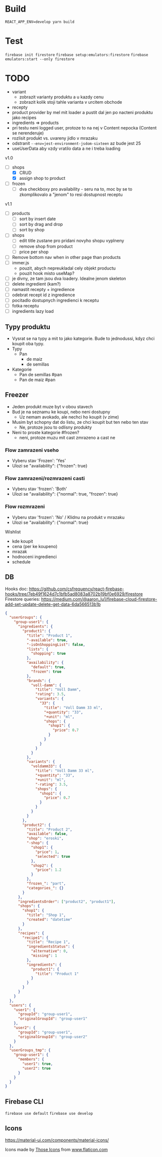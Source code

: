 # Build

`REACT_APP_ENV=develop yarn build`

# Test

`firebase init firestore`
`firebase setup:emulators:firestore`
`firebase emulators:start --only firestore`

# TODO

- variant
  - zobrazit varianty produktu a u kazdy cenu
  - zobrazit kolik stoji tahle varianta v urcitem obchode
- recepty
- product provider by mel mit loader a pustit dal jen po nacteni produktu jako recipes
- ingredients => products
- pri testu neni logged user, protoze to na nej v Content nepocka (Content se nerenderuje)
- rozlisit produkt vs. uvareny jidlo v mrazaku
- odstranit `--env=jest-environment-jsdom-sixteen` az bude jest 25
- useUserData aby vzdy vratilo data a ne i treba loading

v1.0

- [ ] shops
  - [x] CRUD
  - [x] assign shop to product
- [ ] frozen
  - [ ] dva checkboxy pro availability - seru na to, moc by se to zkomplikovalo a "jenom" to resi dostupnost receptu

v1.1

- [ ] products
  - [ ] sort by insert date
  - [ ] sort by drag and drop
  - [ ] sort by shop
- [ ] shops
  - [ ] edit title zustane pro pridani novyho shopu vyplneny
  - [ ] remove shop from product
  - [ ] price per shop
- [ ] Remove bottom nav when in other page than products
- [ ] immer.js
  - pouzit, abych nepreukladal cely objekt productu
  - pouzit hook misto useMap?
- [ ] je divny, ze tam jsou dva loadery. Idealne jenom skeleton
- [ ] delete ingredient (kam?)
- [ ] namastit recepty + ingredience
- [ ] odebrat recept id z ingredience
- [ ] pocitadlo dostupnych ingredienci k receptu
- [ ] fotka receptu
- [ ] ingredients lazy load

## Typy produktu

- Vysrat se na typy a mit to jako kategorie. Bude to jednodussi, kdyz chci koupit oba typy.
- Typy
  - Pan
    - de maiz
    - de semillas
- Kategorie
  - Pan de semillas #pan
  - Pan de maiz #pan

## Freezer

- Jeden produkt muze byt v obou stavech
- Bud je na seznamu ke koupi, nebo neni dostupny
  - Uz nemam avokado, ale nechci ho koupit (v zime)
- Musim byt schopny dat do listu, ze chci koupit but ten nebo ten stav
  - Ne, protoze jsou to odlisny produkty
- Neni to proste kategorie #frozen?
  - neni, protoze muzu mit cast zmrazeno a cast ne

### Flow zamrazeni vseho

- Vyberu stav 'Frozen': 'Yes'
- Ulozi se "availability": {"frozen": true}

### Flow zamrazeni/rozmrazeni casti

- Vyberu stav 'frozen': 'Both'
- Ulozi se "availability": {"normal": true, "frozen": true}

### Flow rozmrazeni

- Vyberu stav 'frozen': 'No' / Klidnu na produkt v mrazaku
- Ulozi se "availability": {"normal": true}

Wishlist

- kde koupit
- cena (per ke koupeno)
- mrazak
- hodnoceni ingredienci
- schedule

## DB

Hooks doc: https://github.com/csfrequency/react-firebase-hooks/tree/7eb49f1624d7c1bfb5ad8083a8702b19bf0e6929/firestore
Firestore queries: https://medium.com/@aaron_lu1/firebase-cloud-firestore-add-set-update-delete-get-data-6da566513b1b

```json
{
  "userGroups": {
    "group-user1": {
      "ingredients": {
        "product1": {
          "title": "Product 1",
          "-available": true,
          "-isOnShoppingList": false,
          "lists": {
            "shopping": true
          },
          "availability": {
            "default": true,
            "frozen": true
          },
          "brands": {
            "voll-damm": {
              "title": "Voll Damm",
              "rating": 3.5,
              "variants": {
                "33": {
                  "title": "Voll Damm 33 ml",
                  "+quantity": "33",
                  "+unit": "ml",
                  "shops": {
                    "shop1": {
                      "price": 0.7
                    }
                  }
                }
              }
            }
          },
          "variants": {
            "voldamm33": {
              "title": "Voll Damm 33 ml",
              "+quantity": "33",
              "+unit": "ml",
              "-rating": 3.5,
              "shops": {
                "shop1": {
                  "price": 0.7
                }
              }
            }
          }
        },
        "product2": {
          "title": "Product 2",
          "available": false,
          "shop": "eroski",
          "-shop": {
            "shop1": {
              "price": 1,
              "selected": true
            },
            "shop2": {
              "price": 1.2
            }
          },
          "frozen_": "part",
          "categories_": {}
        }
      },
      "ingredientsOrder": ["product2", "product1"],
      "shops": {
        "shop1": {
          "title": "Shop 1",
          "created": "datetime"
        }
      },
      "recipes": {
        "recipe1": {
          "title": "Recipe 1",
          "ingredientsStatus": {
            "alternative": 0,
            "missing": 1
          },
          "ingredients": {
            "product1": {
              "title": "Product 1"
            }
          }
        }
      }
    }
  },
  "users": {
    "user1": {
      "groupId": "group-user1",
      "originalGroupId": "group-user1"
    },
    "user2": {
      "groupId": "group-user1",
      "originalGroupId": "group-user2"
    }
  },
  "userGroups_tmp": {
    "group-user1": {
      "members": {
        "user1": true,
        "user2": true
      }
    }
  }
}
```

## Firebase CLI

`firebase use default`
`firebase use develop`

## Icons

https://material-ui.com/components/material-icons/

<div>Icons made by <a href="https://www.flaticon.com/authors/those-icons" title="Those Icons">Those Icons</a> from <a href="https://www.flaticon.com/" title="Flaticon">www.flaticon.com</a></div>
